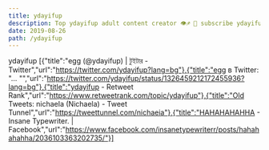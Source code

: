 ```yaml
---
title: ydayifup
description: Top ydayifup adult content creator 👁♐️ 👑 subscribe ydayifup to my porn site below IG ydayifup
date: 2019-08-26
path: /ydayifup
---
```


ydayifup
[{"title":"egg (@ydayifup) | টুইটার - Twitter","url":"https://twitter.com/ydayifup?lang=bg"},{"title":"egg в Twitter: \"… \"","url":"https://twitter.com/ydayifup/status/1326459212172455936?lang=bg"},{"title":"ydayifup - Retweet Rank","url":"https://www.retweetrank.com/topic/ydayifup"},{"title":"Old Tweets: nichaeIa (Nichaela) - Tweet Tunnel","url":"https://tweettunnel.com/nichaeia"},{"title":"HAHAHAHAHHA - Insane Typewriter. | Facebook","url":"https://www.facebook.com/insanetypewriterr/posts/hahahahahha/2036103363202735/"}]

